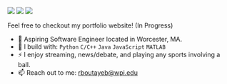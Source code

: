 [<img src="https://img.shields.io/badge/github-%2312100E.svg?&style=for-the-badge&logo=github&logoColor=white&color=black" />](https://github.com/RedaB2)
[<img src="https://img.shields.io/badge/linkedin-%230077B5.svg?&style=for-the-badge&logo=linkedin&logoColor=white" />](https://www.linkedin.com/in/redabtb/)
[<img src="https://img.shields.io/badge/twitch-%239146FF.svg?&style=for-the-badge&logo=twitch&logoColor=white" />](https://www.twitch.tv/wayzonlivee)


Feel free to checkout my portfolio website! (In Progress)
- 🏢 Aspiring Software Engineer located in Worcester, MA.
- 🧰 I build with: `Python` `C/C++` `Java` `JavaScript` `MATLAB`
- ⚡ I enjoy streaming, news/debate, and playing any sports involving a ball.
- 📫 Reach out to me: rboutayeb@wpi.edu
